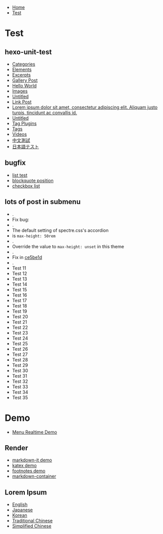 * [Home](/)
* [Test](/test)

# Test

## hexo-unit-test

* [Categories](/test/hexo-unit-test/categories)
* [Elements](/test/hexo-unit-test/elements)
* [Excerpts](/test/hexo-unit-test/excerpts)
* [Gallery Post](/test/hexo-unit-test/gallery-post)
* [Hello World](/test/hexo-unit-test/hello-world)
* [Images](/test/hexo-unit-test/images)
* [Untitled](/test/hexo-unit-test/link-post-without-title)
* [Link Post](/test/hexo-unit-test/link-post)
* [Lorem ipsum dolor sit amet, consectetur adipiscing elit. Aliquam justo turpis, tincidunt ac convallis id.](/test/hexo-unit-test/long-title)
* [Untitled](/test/hexo-unit-test/no-title)
* [Tag Plugins](/test/hexo-unit-test/tag-plugins)
* [Tags](/test/hexo-unit-test/tags)
* [Videos](/test/hexo-unit-test/videos)
* [中文測試](/test/hexo-unit-test/中文測試)
* [日本語テスト](/test/hexo-unit-test/日本語テスト)

## bugfix

* [list test](/test/bugfix/list-test)
* [blockquote position](/test/bugfix/blockquote-position)
* [checkbox list](/test/bugfix/checkbox-list)

## lots of post in submenu 

* .
* Fix bug:
* .
* The default setting of spectre.css's accordion 
* is `max-height: 50rem`
* .
* Override the value to `max-height: unset` in this theme
* .
* Fix in [ce5be1d](https://github.com/kaiiiz/hexo-theme-book/commit/ce5be1d7500722b8bcdc367fc79186c0cfe8ac56)
* .
* Test 11
* Test 12
* Test 13
* Test 14
* Test 15
* Test 16
* Test 17
* Test 18
* Test 19
* Test 20
* Test 21
* Test 22
* Test 23
* Test 24
* Test 25
* Test 26
* Test 27
* Test 28
* Test 29
* Test 30
* Test 31
* Test 32
* Test 33
* Test 34
* Test 35

# Demo

* [Menu Realtime Demo](/demo/menu-realtime)

## Render

* [markdown-it demo](/demo/render/markdown-it-demo)
* [katex demo](/demo/render/katex-demo)
* [footnotes demo](/demo/render/footnotes-demo)
* [markdown-container](/demo/render/md-container)

## Lorem Ipsum

* [English](/demo/lorem-ipsum/en-demo)
* [Japanese](/demo/lorem-ipsum/jp-demo)
* [Korean](/demo/lorem-ipsum/kr-demo)
* [Traditional Chinese](/demo/lorem-ipsum/tc-demo)
* [Simplified Chinese](/demo/lorem-ipsum/sc-demo)